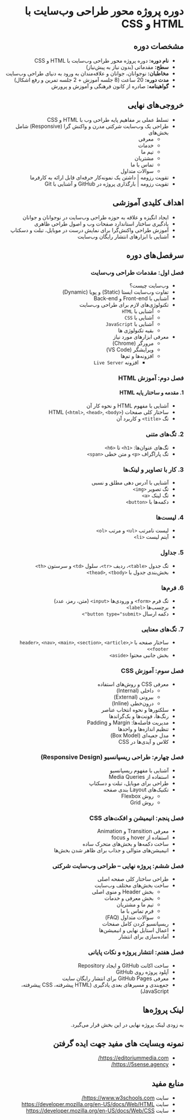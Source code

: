 <div dir="rtl">

# دوره پروژه محور طراحی وب‌سایت با HTML و CSS

## مشخصات دوره

- **نام دوره:** دوره پروژه محور طراحی وب‌سایت با HTML و CSS
- **سطح:** مقدماتی (بدون نیاز به پیش‌نیاز)
- **مخاطبان:** نوجوانان، جوانان و علاقه‌مندان به ورود به دنیای طراحی وب‌سایت
- **مدت دوره:** 20 ساعت (8 جلسه آموزش + 2 جلسه تمرین و رفع اشکال)
- **گواهینامه:** صادره از کانون فرهنگی و آموزش و پرورش

## خروجی‌های نهایی

- تسلط عملی بر مفاهیم پایه طراحی وب با HTML و CSS
- طراحی یک وب‌سایت شرکتی مدرن و واکنش‌ گرا (Responsive) شامل بخش‌های
  - معرفی
  - خدمات
  - تیم ما
  - مشتریان
  - تماس با ما
  - سوالات متداول
- تقویت رزومه | داشتن یک نمونه‌کار حرفه‌ای قابل ارائه به کارفرما
- تقویت رزومه | بارگذاری پروژه در GitHub و آشنایی با Git

## اهداف کلیدی آموزشی

- ایجاد انگیزه و علاقه به حوزه طراحی وب‌سایت در نوجوانان و جوانان
- یادگیری ساختار استاندارد صفحات وب و اصول طراحی ظاهری
- آموزش طراحی واکنش‌گرا برای نمایش درست در موبایل، تبلت و دسکتاپ
- آشنایی با ابزارهای انتشار رایگان وب‌سایت

## سرفصل‌های دوره

### فصل اول: مقدمات طراحی وب‌سایت

- وب‌سایت چیست؟
- تفاوت وب‌سایت ایستا (Static) و پویا (Dynamic)
- آشنایی با Front-end و Back-end
- تکنولوژی‌های لازم برای طراحی وب‌سایت
  - آشنایی با `HTML`
  - آشنایی با `CSS`
  - آشنایی با `JavaScript`
  - بقیه تکنولوژی ها
- معرفی ابزارهای مورد نیاز
  - مرورگر (Chrome)
  - ویرایشگر (VS Code)
  - افزونه‌ها و تم‌ها
    - افزونه `Live Server`

### فصل دوم: آموزش HTML

#### 1. مقدمه و ساختار پایه HTML

- آشنایی با مفهوم HTML و نحوه کار آن
- ساختار کلی صفحات HTML (`<html>`, `<head>`, `<body>`)
- تگ `<title>` و کاربرد آن

### 2. تگ‌های متنی

- تگ‌های عنوان‌ها: `<h1>` تا `<h6>`
- تگ پاراگراف `<p>` و متن خطی `<span>`

### 3. کار با تصاویر و لینک‌ها

- آشنایی با آدرس دهی مطلق و نسبی
- تگ تصویر `<img>`
- تگ لینک `<a>`
- دکمه‌ها با `<button>`

### 4. لیست‌ها

- لیست نامرتب `<ul>` و مرتب `<ol>`
- آیتم لیست `<li>`

### 5. جداول

- تگ جدول `<table>`، ردیف `<tr>`، سلول `<td>` و سرستون `<th>`
- بخش‌بندی جدول با `<thead>`, `<tbody>`

### 6. فرم‌ها

- تگ فرم `<form>` و ورودی‌ها `<input>` (متن، رمز، عدد)
- برچسب‌ها `<label>`
- دکمه ارسال `<button type="submit">`

### 7. تگ‌های معنایی

- ساختار صفحه با `<header>`, `<nav>`, `<main>`, `<section>`, `<article>`, `<footer>`
- بخش جانبی محتوا `<aside>`

### فصل سوم: آموزش CSS

- معرفی CSS و روش‌های استفاده
  - داخلی (Internal)
  - بیرونی (External)
  - درون‌خطی (Inline)
- سلکتورها و نحوه انتخاب عناصر
- رنگ‌ها، فونت‌ها و بک‌گراندها
- مدیریت فاصله‌ها: Margin و Padding
- تنظیم اندازه‌ها و واحدها
- مدل جعبه‌ای (Box Model)
- کلاس و آیدی‌ها در CSS

### فصل چهارم: طراحی ریسپانسیو (Responsive Design)

- آشنایی با مفهوم ریسپانسیو
- استفاده از Media Queries
- طراحی برای موبایل، تبلت و دسکتاپ
- تکنیک‌های Layout بندی صفحه
  - روش Flexbox
  - روش Grid

### فصل پنجم: انیمیشن و افکت‌های CSS

- معرفی Transition و Animation
- استفاده از hover و focus
- ساخت دکمه‌ها و بخش‌های متحرک ساده
- انیمیشن‌های متوالی و جذاب برای ظاهر شدن بخش‌ها

### فصل ششم: پروژه نهایی – طراحی وب‌سایت شرکتی

- طراحی ساختار کلی صفحه اصلی
- ساخت بخش‌های مختلف وب‌سایت
  - بخش Header و منوی اصلی
  - بخش معرفی و خدمات
  - تیم ما و مشتریان
  - فرم تماس با ما
  - سوالات متداول (FAQ)
- ریسپانسیو کردن کامل صفحات
- اعمال استایل نهایی و انیمیشن‌ها
- آماده‌سازی برای انتشار

### فصل هفتم: انتشار پروژه و نکات پایانی

- ساخت اکانت GitHub و ایجاد Repository
- آپلود پروژه روی GitHub
- معرفی GitHub Pages برای انتشار رایگان سایت
- جمع‌بندی و مسیرهای بعدی یادگیری (HTML پیشرفته، CSS پیشرفته، JavaScript)

## لینک پروژه‌ها

به زودی لینک پروژه نهایی در این بخش قرار می‌گیرد.

## نمونه وبسایت های مفید جهت ایده گرفتن

- https://editoriummedia.com/
- https://5sense.agency/

## منابع مفید

- سایت https://www.w3schools.com/
- سایت https://developer.mozilla.org/en-US/docs/Web/HTML
- سایت https://developer.mozilla.org/en-US/docs/Web/CSS

</div>
